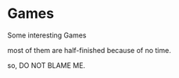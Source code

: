# Games
Some interesting Games

most of them are half-finished because of no time.

so, DO NOT BLAME ME.
